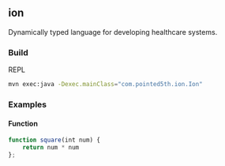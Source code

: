 ## ion

Dynamically typed language for developing healthcare systems.




### Build

REPL

```bash
mvn exec:java -Dexec.mainClass="com.pointed5th.ion.Ion"
```

### Examples

#### Function

```js
function square(int num) {
    return num * num
};
```